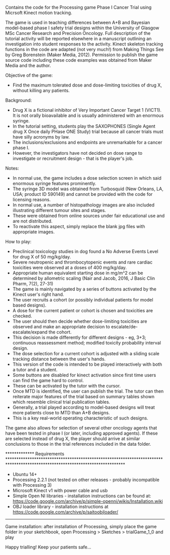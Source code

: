 Contains the code for the Processing game Phase I Cancer Trial using Micrsoft Kinect motion tracking.

The game is used in teaching differences between A+B and Bayesian model-based phase I safety trial designs within the University of Glasgow MSc Cancer Research and Precision Oncology.
Full description of the tutorial activity will be reported elsewhere in a manuscript outlining an investigation into student responses to the activity.
Kinect skeleton tracking functions in the code are adapted (not very much!) from Making Things See by Greg Borenstein (Maker Media, 2012).
Permission to publish the game source code including these code examples was obtained from Maker Media and the author.

Objective of the game: 
- Find the maximum tolerated dose and dose-limiting toxicities of drug X, without killing any patients.

Background:
- Drug X is a fictional inhibitor of Very Important Cancer Target 1 (VICT1). It is not orally bioavailable and is usually administered with an enormous syringe.
- In the tutorial setting, students play the SAXOPHONES (Single Agent drug X Once daily PHase ONE Study) trial because all cancer trials must have silly acronyms by law.
- The inclusions/exclusions and endpoints are unremarkable for a cancer phase I.
- However, the investigators have not decided on dose range to investigate or recruitment design - that is the player's job.

Notes:
- In normal use, the game includes a dose selection screen in which said enormous syringe features prominently.
- The syringe 3D model was obtained from Turbosquid (New Orleans, LA, USA; product ID 590149) and cannot be provided with the code for licensing reasons.
- In normal use, a number of histopathology images are also included illustrating different tumour sites and stages.
- These were obtained from online sources under fair educational use and are not distributed.
- To reactivate this aspect, simply replace the blank jpg files with appropriate images.

How to play:
- Preclinical toxicology studies in dog found a No Adverse Events Level for drug X of 50 mg/kg/day.
- Severe neutropenic and thrombocytopenic events and rare cardiac toxicities were observed at a doses of 400 mg/kg/day.
- Appropriate human equivalent starting dose in mg/m^2 can be determined by allometric scaling (Nair and Jacob, 2016, J Basic Clin Pharm, 7(2), 27-31)
- The game is mainly navigated by a series of buttons activated by the Kinect user's right hand.
- The user recruits a cohort (or possibly individual patients for model based designs).
- A dose for the current patient or cohort is chosen and toxicities are checked.
- The user should then decide whether dose-limiting toxicities are observed and make an appropriate decision to escalate/de-escalate/expand the cohort.
- This decision is made differently for different designs - eg, 3+3; continuous reassessment method; modified toxicity probability interval design.
- The dose selection for a current cohort is adjusted with a sliding scale tracking distance between the user's hands.
- This version of the code is intended to be played interactively with both a tutor and a student.
- Some buttons are disabled for kinect activation since first time users can find the game hard to control.
- These can be activated by the tutor with the cursor.
- Once MTD is identified, the user can publish the trial. The tutor can then reiterate major features of the trial based on summary tables shown which resemble clinical trial publication tables.
- Generally, a trial played according to model-based designs will treat more patients close to MTD than A+B designs.
- This is a key real-world operating characteristic of such designs.

The game also allows for selection of several other oncology agents that have been tested in phase I (or later, including approved agents).
If these are selected instead of drug X, the player should arrive at similar conclusions to those in the trial references included in the data folder.

************* Requirements *****************************************************************************************************************************
- Ubuntu 14+
- Processing 2.2.1 (not tested on other releases - probably incompatible with Processing 3)
- Microsoft Kinect v1 with power cable and usb
- Simple Open NI libraries - installation instructions can be found at: https://code.google.com/archive/p/simple-openni/wikis/Installation.wiki
- OBJ loader library - installation instructions at https://code.google.com/archive/p/saitoobjloader/

*******************************************************************************************************************************************************

Game installation: after installation of Processing, simply place the game folder in your sketchbook, open Processing > Sketches > trialGame_1_0 and play

Happy trialling! Keep your patients safe...
